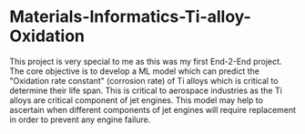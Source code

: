 # Materials-Informatics-Ti-alloy-Oxidation

This project is very special to me as this was my first End-2-End project. The core objective is to develop a ML model which can predict the "Oxidation rate constant" (corrosion rate) of Ti alloys which is critical to determine their life span. This is critical to aerospace industries as the Ti alloys are critical component of jet engines. This model may help to ascertain when different components of jet engines will require replacement in order to prevent any engine failure.     
